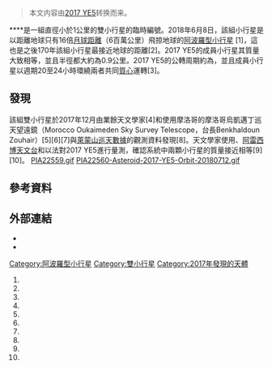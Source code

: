 > 本文内容由[2017 YE5](https://zh.wikipedia.org/wiki/2017_YE5)转换而来。


****是一組直徑小於1公里的雙小行星的臨時編號。2018年6月8日，該組小行星是以距離地球只有16倍[月球距離](../Page/月球距離.md "wikilink")（6百萬公里）飛掠地球的[阿波羅型小行星](https://zh.wikipedia.org/wiki/阿波羅型小行星 "wikilink") \[1\]，這也是之後170年該組小行星最接近地球的距離\[2\]。2017 YE5的成員小行星其質量大致相等，並且半徑都大約為0.9公里。2017 YE5的公轉周期約為，並且成員小行星以週期20至24小時環繞兩者共同[質心](../Page/質心.md "wikilink")運轉\[3\]。

## 發現

該組雙小行星於2017年12月由業餘天文學家\[4\]和使用摩洛哥的摩洛哥烏凱邁丁巡天望遠鏡（Morocco Oukaimeden Sky Survey Telescope，台長Benkhaldoun Zouhair）\[5\]\[6\]\[7\]與[萊蒙山巡天數據](../Page/萊蒙山巡天數據.md "wikilink")的觀測資料發現\[8\]。天文學家使用、[阿雷西博天文台](../Page/阿雷西博天文台.md "wikilink")和以法對2017 YE5進行量測，確認系統中兩顆小行星的質量接近相等\[9\]\[10\]。 [PIA22559.gif](https://zh.wikipedia.org/wiki/File:PIA22559.gif "fig:PIA22559.gif") [PIA22560-Asteroid-2017-YE5-Orbit-20180712.gif](https://zh.wikipedia.org/wiki/File:PIA22560-Asteroid-2017-YE5-Orbit-20180712.gif "fig:PIA22560-Asteroid-2017-YE5-Orbit-20180712.gif")

## 參考資料

## 外部連結

  -
  -
[Category:阿波羅型小行星](https://zh.wikipedia.org/wiki/Category:阿波羅型小行星 "wikilink") [Category:雙小行星](https://zh.wikipedia.org/wiki/Category:雙小行星 "wikilink") [Category:2017年發現的天體](https://zh.wikipedia.org/wiki/Category:2017年發現的天體 "wikilink")

1.
2.
3.
4.
5.
6.
7.
8.
9.
10.